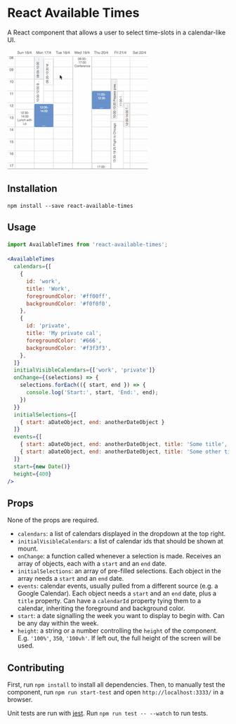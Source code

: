 # React Available Times

A React component that allows a user to select time-slots in a calendar-like UI.

![Demo](/available-times-demo.gif)

## Installation
```
npm install --save react-available-times
```

## Usage

```jsx
import AvailableTimes from 'react-available-times';

<AvailableTimes
  calendars={[
    {
      id: 'work',
      title: 'Work',
      foregroundColor: '#ff00ff',
      backgroundColor: '#f0f0f0',
    },
    {
      id: 'private',
      title: 'My private cal',
      foregroundColor: '#666',
      backgroundColor: '#f3f3f3',
    },
  ]}
  initialVisibleCalendars={['work', 'private']}
  onChange={(selections) => {
    selections.forEach(({ start, end }) => {
      console.log('Start:', start, 'End:', end);
    })
  }}
  initialSelections={[
    { start: aDateObject, end: anotherDateObject }
  ]}
  events={[
    { start: aDateObject, end: anotherDateObject, title: 'Some title', calendarId: 'work' },
    { start: aDateObject, end: anotherDateObject, title: 'Some other title', calendarId: 'private' }
  ]}
  start={new Date()}
  height={400}
/>
```

## Props

None of the props are required.

- `calendars`: a list of calendars displayed in the dropdown at the top right.
- `initialVisibleCalendars`: a list of calendar ids that should be shown at
  mount.
- `onChange`: a function called whenever a selection is made. Receives an array
  of objects, each with a `start` and an `end` date.
- `initialSelections`: an array of pre-filled selections. Each object in the
  array needs a `start` and an `end` date.
- `events`: calendar events, usually pulled from a different source (e.g. a
  Google Calendar). Each object needs a `start` and an `end` date, plus a
  `title` property. Can have a `calendarId` property tying them to a calendar,
  inheriting the foreground and background color.
- `start`: a date signalling the week you want to display to begin with. Can be
  any day within the week.
- `height`: a string or a number controlling the `height` of the component.
  E.g. `'100%'`, `350`, `'100vh'`. If left out, the full height of the screen
  will be used.

## Contributing

First, run `npm install` to install all dependencies. Then, to manually test
the component, run `npm run start-test` and open `http://localhost:3333/` in a
browser.

Unit tests are run with [jest](https://facebook.github.io/jest/). Run `npm run
test -- --watch` to run tests.
